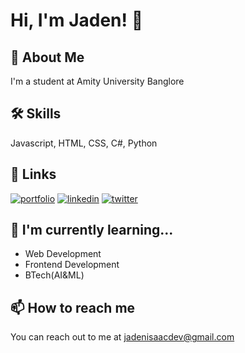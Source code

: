 
# Hi, I'm Jaden! 👋


## 🚀 About Me
I'm a student at Amity University Banglore

## 🛠 Skills
Javascript, HTML, CSS, C#, Python


## 🔗 Links
[![portfolio](https://img.shields.io/badge/my_portfolio-000?style=for-the-badge&logo=ko-fi&logoColor=white)](https://)
[![linkedin](https://img.shields.io/badge/linkedin-0A66C2?style=for-the-badge&logo=linkedin&logoColor=white)](https://www.linkedin.com/)
[![twitter](https://img.shields.io/badge/twitter-1DA1F2?style=for-the-badge&logo=twitter&logoColor=white)](https://twitter.com/)

## 🧠 I'm currently learning...
- Web Development
- Frontend Development
- BTech(AI&ML)


## 📫 How to reach me
You can reach out to me at [jadenisaacdev@gmail.com](mailto:jadenisaacdev@gmail.com)
